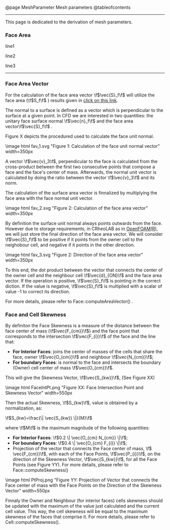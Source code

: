 @page MeshParameter Mesh parameters
@tableofcontents

----


This page is dedicated to the derivation of mesh parameters.

### Face Area
line1

line2

line3


----

### Face Area Vector

For the calculation of the face area vector \f$\vec{S}_f\f$ will utilize the face area (\f$S_f\f$ ) results given in [click on this link](#face-area).

The normal to a surface is defined as a vector which is perpendicular to the surface at a given point. In CFD we are interested in two quantities: the unitary face surface normal \f$\vec{n}_f\f$  and the face area vector\f$\vec{S}_f\f$ . 

Figure X depicts the procedured used to calculate the face unit normal. 

\image html fav_1.svg "Figure 1: Calculation of the face unit normal vector" width=350px 

A vector \f$\vec{v}_3\f$, perpendicular to the face is calculated from the cross-product between the first two consecutive points that compose a face and the face's center of mass. Afterwards, the normal unit vector is calculated by doing the ratio between the vector \f$\vec{v}_3\f$ and its norm. 

The calculation of the surface area vector is finnalized by multiplying the face area with the face normal unit vector.

\image html fav_2.svg "Figure 2: Calculation of the face area vector" width=350px 


By definition the surface unit normal always points outwards from the face. However due to storage requirements, in CRheoLAB as in [OpenFOAM(R)](https://www.openfoam.com/), we will just store the final direction of the face area vector. We will consider \f$\vec{S}_f\f$ to be positive if it points from the owner cell to the neighobour cell, and negative if it points in the other direction.

\image html fav_3.svg "Figure 2: Direction of the face area vector" width=350px 

To this end, the dot product between the vector that connects the center of the owner cell and the neighbour cell \f$\vec{d}_{ON}\f$ and the face area vector. If the operation is positive, \f$\vec{S}_f\f$ is pointing in the correct diction. If the value is negative, \f$\vec{S}_f\f$ is multiplied with a scalar of value -1 to correct its direction.

For more details, please refer to Face::computeAreaVector() .

### Face and Cell Skewness

By definiton the Face Skewness is a measure of the distance between the face center of mass (\f$\vec{F_{cm}}\f$) and the face point that corresponds to the intersection \f$\vec{F_{i}}\f$ of the face and the line that:
* **For Interior Faces**: joins the center of masses of the cells that share the face, owner \f$\vec{O_{cm}}\f$ and neighbour \f$\vec{N_{cm}}\f$;
* **For boundary Faces**: is normal to the face and intersects the boundary (Owner) cell center of mass \f$\vec{O_{cm}}\f$.

This will give the Skewness Vector, \f$\vec{S_{kw}}\f$, (See Figure XX)

\image html FaceIntPt.png "Figure XX: Face Intersection Point and Skewness Vector" width=550px

Then the actual Skewness, \f$S_{kw}\f$, value is obtained by a normalization, as:

\f$S_{kw}=\frac{\| \vec{S_{kw}} \|}{M}\f$ 

where \f$M\f$ is the maximum magnitude of the following quantities:
* **For Interior Faces**: \f$0.2 \| \vec{O_{cm} N_{cm}} \|\f$;
* **For boundary Faces**: \f$0.4 \| \vec{O_{cm} F_{i}} \|\f$;
* Projection of the vector that connects the Face center of mass, \f$ \vec{F_{cm}}\f$, with each of the Face Points, \f$\vec{P_{i}}\f$, on the direction of the Skewness Vector, \f$\vec{S_{kw}}\f$, for all the Face Points (see Figure YY). For more details, please refer to Face::computeSkewness()

\image html PtProj.png "Figure YY: Projection of Vector that connects the Face center of mass with the Face Points on the Direction of the Skewness Vector" width=550px

Finnaly the Owner and Neighbour (for interior faces) cells skewness should be updated with the maximum of the value just calculated and the current cell value. This way, the cell skewness will be equal to the maximum skewness of the faces that comprise it. For more details, please refer to Cell::computeSkewness().

